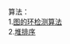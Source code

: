 算法：  
1.[图的环检测算法](https://github.com/CaiCandong/DataStruct-golang/tree/master/others/DisjointSet)  
2.[堆排序](https://github.com/CaiCandong/DataStruct-golang/tree/master/CourseBook/ch10/HeapSort)

